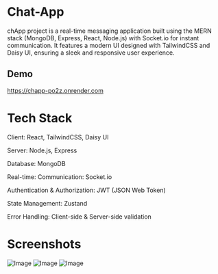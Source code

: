 
# Chat-App

chApp project is a real-time messaging application built using the MERN stack (MongoDB, Express, React, Node.js) with Socket.io for instant communication. It features a modern UI designed with TailwindCSS and Daisy UI, ensuring a sleek and responsive user experience. 

## Demo
https://chapp-po2z.onrender.com

# Tech Stack

Client: React, TailwindCSS, Daisy UI

Server: Node.js, Express

Database: MongoDB

Real-time: Communication: Socket.io

Authentication & Authorization: JWT (JSON Web Token)

State Management: Zustand

Error Handling: Client-side & Server-side validation

# Screenshots
![Image](https://github.com/user-attachments/assets/4ed90ef4-1fcf-4a92-8cc6-6ea8b59ad8fa)
![Image](https://github.com/user-attachments/assets/c01b3660-6882-47b0-a037-c11d8c5b7c15)
![Image](https://github.com/user-attachments/assets/f1f9bf42-01ec-464b-90ee-272aa841a44b)



